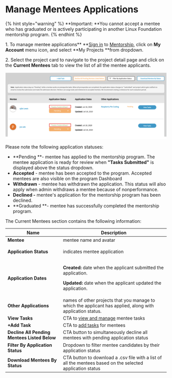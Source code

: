 # Manage Mentees Applications

{% hint style="warning" %}
**Important: **You cannot accept a mentee who has graduated or is actively participating in another Linux Foundation mentorship program.
{% endhint %}

1\. To manage mentee applications** **[Sign in](../../sso/sign-in/) to [Mentorship](https://mentorship.lfx.linuxfoundation.org), click on **My Account** menu icon, and select **My Projects **from dropdown.

2\. Select the project card to navigate to the project detail page and click on the **Current Mentees** tab to view the list of all the mentee applicants.&#x20;

![](<../../.gitbook/assets/Tasks Submitted.png>)

Please note the following application statuses:&#x20;

* **Pending **- mentee has applied to the mentorship program. The mentee application is ready for review when **"Tasks Submitted"** is displayed above the status dropdown.&#x20;
* **Accepted** - mentee has been accepted to the program. Accepted mentees are also visible  on the program Dashboard
* **Withdrawn** - mentee has withdrawn the application. This status will also apply when admin withdraws a mentee because of nonperformance.&#x20;
* **Declined -** mentee's application for the mentorship program has been declined.
* **Graduated **- mentee has successfully completed the mentorship program.&#x20;

The Current Mentees section contains the following information:

| Name                                         | Description                                                                                                                                                           |
| -------------------------------------------- | --------------------------------------------------------------------------------------------------------------------------------------------------------------------- |
| **Mentee**                                   | mentee name and avatar                                                                                                                                                |
| **Application Status**                       | <p>indicates mentee application </p><p><strong></strong></p>                                                                                                          |
| **Application Dates**                        | <p><strong>Created:  </strong>date when the applicant submitted the application.</p><p><strong>Updated: </strong>date when the applicant updated the application.</p> |
| **Other Applications**                       | names of other projects that you manage to which the applicant has applied, along with application status.                                                            |
| **View Tasks**                               | CTA to [view and manage](manage-mentee-tasks.md) mentee tasks                                                                                                         |
| **+Add Task**                                | CTA to [add tasks](manage-mentee-tasks.md#add-task) for mentees                                                                                                       |
| **Decline All Pending Mentees Listed Below** | CTA button to simultaneously decline all mentees with pending application status                                                                                      |
| **Filter By Application Status**             | Dropdown to filter mentee candidates by their application status                                                                                                      |
| **Download Mentees By Status**               | CTA button to download a .csv file with a list of all the mentees based on the selected application status                                                            |

